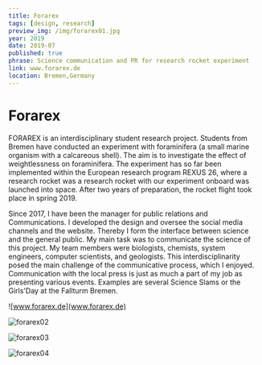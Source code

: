 ```yaml
---
title: Forarex
tags: [design, research]
preview_img: /img/forarex01.jpg
year: 2019
date: 2019-07
published: true
phrase: Science communication and PR for research rocket experiment
link: www.forarex.de
location: Bremen,Germany
---
```


# Forarex

FORAREX is an interdisciplinary student research project. Students from Bremen have conducted an experiment with foraminifera (a small marine organism with a calcareous shell). The aim is to investigate the effect of weightlessness on foraminifera. The experiment has so far been implemented within the European research program REXUS 26, where a research rocket was a research rocket with our experiment onboard was launched into space. After two years of preparation, the rocket flight took place in spring 2019.

Since 2017, I have been the manager for public relations and Communications. I developed the design and oversee
the social media channels and the website. Thereby I form the interface between science and the general public. My main task was to communicate the science of this project. My team members were biologists, chemists, system engineers, computer scientists, and geologists. This interdisciplinarity posed the main challenge of the communicative process, which I enjoyed. Communication with the local press is just as much a part of my job as presenting various events. Examples are several Science Slams or the Girls'Day at the Fallturm Bremen.

![www.forarex.de](www.forarex.de)

![forarex02](/img/forarex02.png)

![forarex03](/img/forarex03.png)

![forarex04](/img/forarex04.jpg)
